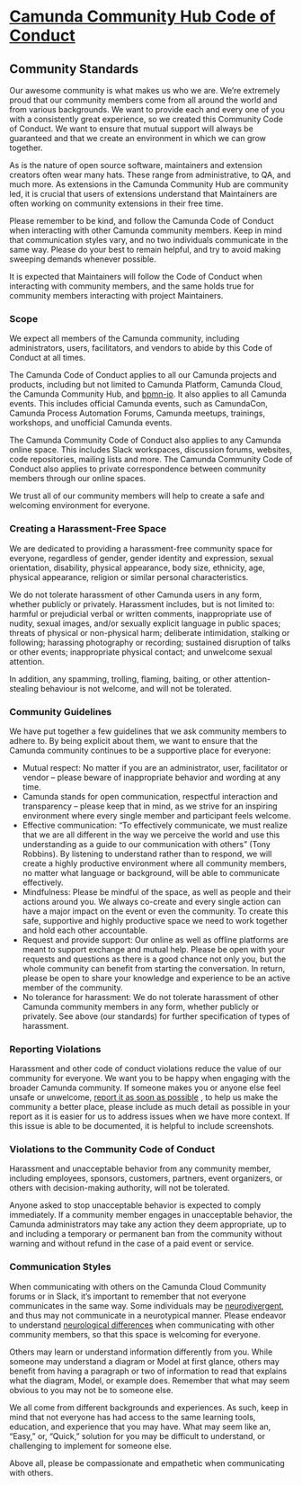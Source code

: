 # [Camunda Community Hub Code of Conduct](https://camunda.com/events/code-conduct/)

## Community Standards

Our awesome community is what makes us who we are. We’re extremely proud that our community members
come from all around the world and from various backgrounds. We want to provide each and every one
of you with a consistently great experience, so we created this Community Code of Conduct. We want
to ensure that mutual support will always be guaranteed and that we create an environment in which
we can grow together.

As is the nature of open source software, maintainers and extension creators often wear many hats.
These range from administrative, to QA, and much more. As extensions in the Camunda Community Hub
are community led, it is crucial that users of extensions understand that Maintainers are often
working on community extensions in their free time.

Please remember to be kind, and follow the Camunda Code of Conduct when interacting with other
Camunda community members. Keep in mind that communication styles vary, and no two individuals
communicate in the same way. Please do your best to remain helpful, and try to avoid making sweeping
demands whenever possible.

It is expected that Maintainers will follow the Code of Conduct when interacting with community
members, and the same holds true for community members interacting with project Maintainers.

### Scope

We expect all members of the Camunda community, including administrators, users, facilitators, and
vendors to abide by this Code of Conduct at all times.

The Camunda Code of Conduct applies to all our Camunda projects and products, including but not
limited to Camunda Platform, Camunda Cloud, the Camunda Community Hub,
and [bpmn-io](https://bpmn.io/). It also applies to all Camunda events. This includes official
Camunda events, such as CamundaCon, Camunda Process Automation Forums, Camunda meetups, trainings,
workshops, and unofficial Camunda events.

The Camunda Community Code of Conduct also applies to any Camunda online space. This includes Slack
workspaces, discussion forums, websites, code repositories, mailing lists and more. The Camunda
Community Code of Conduct also applies to private correspondence between community members through
our online spaces.

We trust all of our community members will help to create a safe and welcoming environment for
everyone.

### Creating a Harassment-Free Space

We are dedicated to providing a harassment-free community space for everyone, regardless of gender,
gender identity and expression, sexual orientation, disability, physical appearance, body size,
ethnicity, age, physical appearance, religion or similar personal characteristics.

We do not tolerate harassment of other Camunda users in any form, whether publicly or privately.
Harassment includes, but is not limited to: harmful or prejudicial verbal or written comments,
inappropriate use of nudity, sexual images, and/or sexually explicit language in public spaces;
threats of physical or non-physical harm; deliberate intimidation, stalking or following; harassing
photography or recording; sustained disruption of talks or other events; inappropriate physical
contact; and unwelcome sexual attention.

In addition, any spamming, trolling, flaming, baiting, or other attention-stealing behaviour is not
welcome, and will not be tolerated.

### Community Guidelines

We have put together a few guidelines that we ask community members to adhere to. By being explicit
about them, we want to ensure that the Camunda community continues to be a supportive place for
everyone:

* Mutual respect: No matter if you are an administrator, user, facilitator or vendor – please beware
  of inappropriate behavior and wording at any time.
* Camunda stands for open communication, respectful interaction and transparency – please keep that
  in mind, as we strive for an inspiring environment where every single member and participant feels
  welcome.
* Effective communication: “To effectively communicate, we must realize that we are all different in
  the way we perceive the world and use this understanding as a guide to our communication with
  others” (Tony Robbins). By listening to understand rather than to respond, we will create a highly
  productive environment where all community members, no matter what language or background, will be
  able to communicate effectively.
* Mindfulness: Please be mindful of the space, as well as people and their actions around you. We
  always co-create and every single action can have a major impact on the event or even the
  community. To create this safe, supportive and highly productive space we need to work together
  and hold each other accountable.
* Request and provide support: Our online as well as offline platforms are meant to support exchange
  and mutual help. Please be open with your requests and questions as there is a good chance not
  only you, but the whole community can benefit from starting the conversation. In return, please be
  open to share your knowledge and experience to be an active member of the community.
* No tolerance for harassment: We do not tolerate harassment of other Camunda community members in
  any form, whether publicly or privately. See above (our standards) for further specification of
  types of harassment.

### Reporting Violations

Harassment and other code of conduct violations reduce the value of our community for everyone. We
want you to be happy when engaging with the broader Camunda community. If someone makes you or
anyone else feel unsafe or
unwelcome, [report it as soon as possible](https://camunda.com/events/code-conduct/reporting-violations/)
, to help us make the community a better place, please include as much detail as possible in your
report as it is easier for us to address issues when we have more context. If this issue is able to
be documented, it is helpful to include screenshots.

### Violations to the Community Code of Conduct

Harassment and unacceptable behavior from any community member, including employees, sponsors,
customers, partners, event organizers, or others with decision-making authority, will not be
tolerated.

Anyone asked to stop unacceptable behavior is expected to comply immediately. If a community member
engages in unacceptable behavior, the Camunda administrators may take any action they deem
appropriate, up to and including a temporary or permanent ban from the community without warning and
without refund in the case of a paid event or service.

### Communication Styles

When communicating with others on the Camunda Cloud Community forums or in Slack, it’s important to
remember that not everyone communicates in the same way. Some individuals may
be [neurodivergent](https://autisticuk.org/neurodiversity/), and thus may not communicate in a
neurotypical manner. Please endeavor to
understand [neurological differences](https://www.bbc.co.uk/neurodiversity) when communicating with
other community members, so that this space is welcoming for everyone.

Others may learn or understand information differently from you. While someone may understand a
diagram or Model at first glance, others may benefit from having a paragraph or two of information
to read that explains what the diagram, Model, or example does. Remember that what may seem obvious
to you may not be to someone else.

We all come from different backgrounds and experiences. As such, keep in mind that not everyone has
had access to the same learning tools, education, and experience that you may have. What may seem
like an, “Easy,” or, “Quick,” solution for you may be difficult to understand, or challenging to
implement for someone else.

Above all, please be compassionate and empathetic when communicating with others.
